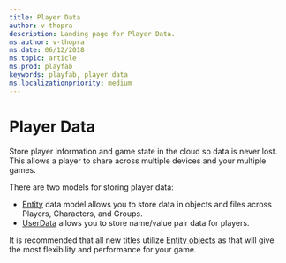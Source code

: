 ```yaml
---
title: Player Data
author: v-thopra
description: Landing page for Player Data.
ms.author: v-thopra
ms.date: 06/12/2018
ms.topic: article
ms.prod: playfab
keywords: playfab, player data
ms.localizationpriority: medium
---
```


# Player Data

Store player information and game state in the cloud so data is never lost.  This allows a player to share across multiple devices and your multiple games.

There are two models for storing player data:

- [Entity](../entities/index.md) data model allows you to store data in objects and files across Players, Characters, and Groups.
- [UserData](quickstart.md) allows you to store name/value pair data for players.

It is recommended that all new titles utilize [Entity objects](entity-objects.md) as that will give the most flexibility and performance for your game.
